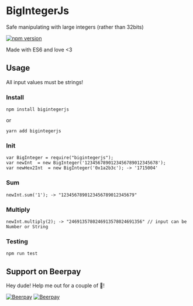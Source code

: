 # BigIntegerJs
Safe manipulating with large integers (rather than 32bits)

[![npm version](https://badge.fury.io/js/bigintegerjs.svg)](https://badge.fury.io/js/bigintegerjs)

Made with ES6 and love <3

## Usage
All input values must be strings!

### Install
```
npm install bigintegerjs
```
or
```
yarn add bigintegerjs
```

### Init
```
var BigInteger = require("bigintegerjs");
var newInt  = new BigInteger('1234567890123456789012345678');
var newHex2Int  = new BigInteger('0x1a2b3c'); -> '1715004'
```
### Sum
```
newInt.sum('1'); -> "1234567890123456789012345679"
```
### Multiply
```
newInt.multiply(2); -> "2469135780246913578024691356" // input can be Number or String 
```
### Testing
```
npm run test
```

## Support on Beerpay
Hey dude! Help me out for a couple of :beers:!

[![Beerpay](https://beerpay.io/truekubas/bigintegerjs/badge.svg?style=beer-square)](https://beerpay.io/truekubas/bigintegerjs)  [![Beerpay](https://beerpay.io/truekubas/bigintegerjs/make-wish.svg?style=flat-square)](https://beerpay.io/truekubas/bigintegerjs?focus=wish)